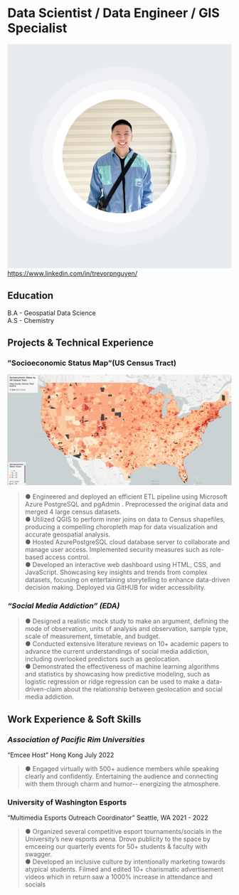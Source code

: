
# **Data Scientist / Data Engineer / GIS Specialist**
![headshot](/assets/headshot.png)
<https://www.linkedin.com/in/trevorpnguyen/>

## **Education**

B.A - Geospatial Data Science  
A.S - Chemistry

## **Projects & Technical Experience**
### **”Socioeconomic Status Map”(US Census Tract)** 
[![Socioeconomic Map](/assets/socioMap.png)](https://olsenbt.github.io/air-quality-map/map4.html)
 >● Engineered and deployed an efficient ETL pipeline using Microsoft Azure PostgreSQL and pgAdmin .
 Preprocessed the original data and merged 4 large census datasets.   
 ● Utilized QGIS to perform inner joins on data to Census shapefiles, producing a compelling choropleth map for
 data visualization and accurate geospatial analysis.  
 ● Hosted AzurePostgreSQL cloud database server to collaborate and manage user access. Implemented
 security measures such as role-based access control.  
 ● Developed an interactive web dashboard using HTML, CSS, and JavaScript. Showcasing key insights and
 trends from complex datasets, focusing on entertaining storytelling to enhance data-driven decision making.
 Deployed via GitHUB for wider accessibility.   
 
 ### *“Social Media Addiction” (EDA)*  
 >● Designed a realistic mock study to make an argument, defining the mode of observation, units of analysis and
 observation, sample type, scale of measurement, timetable, and budget.  
 ● Conducted extensive literature reviews on 10+ academic papers to advance the current understandings of
 social media addiction, including overlooked predictors such as geolocation.  
 ● Demonstrated the effectiveness of machine learning algorithms and statistics by showcasing how predictive
 modeling, such as logistic regression or ridge regression can be used to make a data-driven-claim about the
 relationship between geolocation and social media addiction.


## **Work Experience & Soft Skills**  
### *Association of Pacific Rim Universities*
 “Emcee Host” Hong Kong July 2022  
> ● Engaged virtually with 500+ audience members while speaking clearly and confidently. Entertaining the
 audience and connecting with them through charm and humor-- energizing the atmosphere.  

 ### University of Washington Esports
 “Multimedia Esports Outreach Coordinator”
 Seattle, WA
 2021 - 2022  
 >● Organized several competitive esport tournaments/socials in the University’s new esports arena. Drove publicity
 to the space by emceeing our quarterly events for 50+ students & faculty with swagger.  
 ● Developed an inclusive culture by intentionally marketing towards atypical students. Filmed and edited 10+
 charismatic advertisement videos which in return saw a 1000% increase in attendance and socials  
